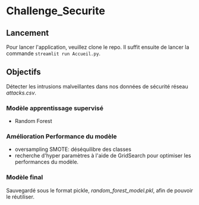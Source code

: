 # Challenge_Securite

## Lancement

Pour lancer l'application, veuillez clone le repo. Il suffit ensuite de lancer la commande `streamlit run Accueil.py`.

## Objectifs

Détecter les intrusions malveillantes dans nos données de sécurité réseau *attacks.csv*.

### Modèle apprentissage supervisé
  - Random Forest

### Amélioration Performance du modèle
  - oversampling SMOTE: déséquilibre des classes
  - recherche d'hyper paramètres à l'aide de GridSearch pour optimiser les performances du modèle.

### Modèle final
Sauvegardé sous le format pickle, *random_forest_model.pkl*, afin de pouvoir le réutiliser.
